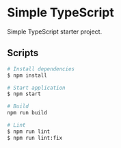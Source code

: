 # Simple TypeScript

Simple TypeScript starter project.

## Scripts

```bash
# Install dependencies
$ npm install

# Start application
$ npm start

# Build
npm run build

# Lint
$ npm run lint
$ npm run lint:fix
```
